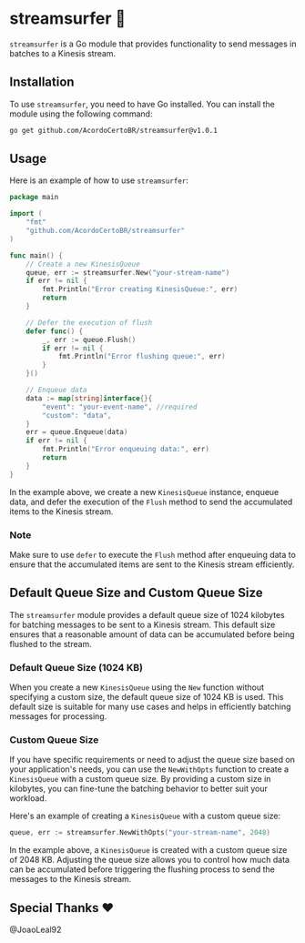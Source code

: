 # streamsurfer 🌊

`streamsurfer` is a Go module that provides functionality to send messages in batches to a Kinesis stream.

## Installation

To use `streamsurfer`, you need to have Go installed. You can install the module using the following command:

```bash
go get github.com/AcordoCertoBR/streamsurfer@v1.0.1
```

## Usage

Here is an example of how to use `streamsurfer`:

```go
package main

import (
	"fmt"
	"github.com/AcordoCertoBR/streamsurfer"
)

func main() {
	// Create a new KinesisQueue
	queue, err := streamsurfer.New("your-stream-name")
	if err != nil {
		fmt.Println("Error creating KinesisQueue:", err)
		return
	}

	// Defer the execution of flush
	defer func() {
		_, err := queue.Flush()
		if err != nil {
			fmt.Println("Error flushing queue:", err)
		}
	}()

	// Enqueue data
	data := map[string]interface{}{
		"event": "your-event-name", //required
		"custom": "data",
	}
	err = queue.Enqueue(data)
	if err != nil {
		fmt.Println("Error enqueuing data:", err)
		return
	}
}
```

In the example above, we create a new `KinesisQueue` instance, enqueue data, and defer the execution of the `Flush` method to send the accumulated items to the Kinesis stream.


### Note

Make sure to use `defer` to execute the `Flush` method after enqueuing data to ensure that the accumulated items are sent to the Kinesis stream efficiently.

## Default Queue Size and Custom Queue Size

The `streamsurfer` module provides a default queue size of 1024 kilobytes for batching messages to be sent to a Kinesis stream. This default size ensures that a reasonable amount of data can be accumulated before being flushed to the stream.

### Default Queue Size (1024 KB)

When you create a new `KinesisQueue` using the `New` function without specifying a custom size, the default queue size of 1024 KB is used. This default size is suitable for many use cases and helps in efficiently batching messages for processing.

### Custom Queue Size

If you have specific requirements or need to adjust the queue size based on your application's needs, you can use the `NewWithOpts` function to create a `KinesisQueue` with a custom queue size. By providing a custom size in kilobytes, you can fine-tune the batching behavior to better suit your workload.

Here's an example of creating a `KinesisQueue` with a custom queue size:

```go
queue, err := streamsurfer.NewWithOpts("your-stream-name", 2048)
```

In the example above, a `KinesisQueue` is created with a custom queue size of 2048 KB. Adjusting the queue size allows you to control how much data can be accumulated before triggering the flushing process to send the messages to the Kinesis stream.


## Special Thanks ❤️
@JoaoLeal92
